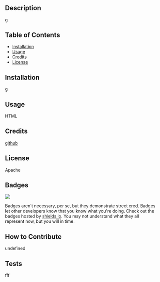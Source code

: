 # 

  ## Description
  
 g
  
  ## Table of Contents
  
  - [Installation](#installation)
  - [Usage](#usage)
  - [Credits](#credits)
  - [License](#license)
  
  ## Installation
  
 g
  
  ## Usage
  
  HTML

  ## Credits
  
  [github](https://github.com/ff)
  
  ## License
  
  Apache
  
  ## Badges
  
  ![](https://img.shields.io/badge/lincense-Apache-blue)
  
  Badges aren't necessary, per se, but they demonstrate street cred. Badges let other developers know that you know what you're doing. Check out the badges hosted by [shields.io](https://shields.io/). You may not understand what they all represent now, but you will in time.
  
  
  
  ## How to Contribute
  
  undefined
  
  ## Tests
  
  fff
